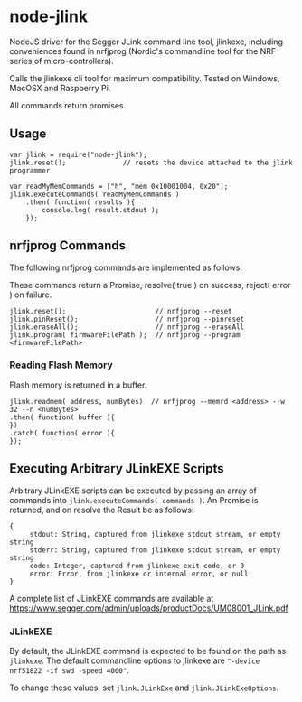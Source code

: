 # node-jlink

NodeJS driver for the Segger JLink command line tool, jlinkexe, including conveniences found in nrfjprog (Nordic's commandline tool for the NRF series of micro-controllers).

Calls the jlinkexe cli tool for maximum compatibility. Tested on Windows, MacOSX and Raspberry Pi.

All commands return promises.

## Usage

```
var jlink = require("node-jlink");
jlink.reset();              // resets the device attached to the jlink programmer

var readMyMemCommands = ["h", "mem 0x10001004, 0x20"];
jlink.executeCommands( readMyMemCommands )
    .then( function( results ){
        console.log( result.stdout );
    });
```

## nrfjprog Commands

The following nrfjprog commands are implemented as follows.

These commands return a Promise, resolve( true ) on success, reject( error ) on failure.

```
jlink.reset();                      // nrfjprog --reset
jlink.pinReset();                   // nrfjprog --pinreset
jlink.eraseAll();                   // nrfjprog --eraseAll
jlink.program( firmwareFilePath );  // nrfjprog --program <firmwareFilePath>
```

### Reading Flash Memory

Flash memory is returned in a buffer.

```
jlink.readmem( address, numBytes)  // nrfjprog --memrd <address> --w 32 --n <numBytes>
.then( function( buffer ){
})
.catch( function( error ){
});
```

## Executing Arbitrary JLinkEXE Scripts

Arbitrary JLinkEXE scripts can be executed by passing an array of commands into `jlink.executeCommands( commands )`. An Promise is returned, and on resolve the Result be as follows:

```
{
	 stdout: String, captured from jlinkexe stdout stream, or empty string
	 stderr: String, captured from jlinkexe stdout stream, or empty string
	 code: Integer, captured from jlinkexe exit code, or 0
	 error: Error, from jlinkexe or internal error, or null
}
```

A complete list of JLinkEXE commands are available at https://www.segger.com/admin/uploads/productDocs/UM08001_JLink.pdf

### JLinkEXE

By default, the JLinkEXE command is expected to be found on the path as `jlinkexe`. The default commandline options to jlinkexe are `"-device nrf51822 -if swd -speed 4000"`.

To change these values, set `jlink.JLinkExe` and `jlink.JLinkExeOptions`.